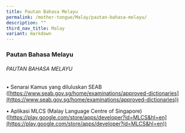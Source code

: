```yaml
---
title: Pautan Bahasa Melayu
permalink: /mother-tongue/Malay/pautan-bahasa-melayu/
description: ""
third_nav_title: Malay
variant: markdown
---
```

### Pautan Bahasa Melayu


###### PAUTAN BAHASA MELAYU

•	Senarai Kamus yang diluluskan SEAB 
([https://www.seab.gov.sg/home/examinations/approved-dictionaries](https://www.seab.gov.sg/home/examinations/approved-dictionaries))

•	Aplikasi MLCS (Malay Language Centre of Singapore)
([https://play.google.com/store/apps/developer?id=MLCS&hl=en](https://play.google.com/store/apps/developer?id=MLCS&hl=en))

